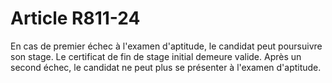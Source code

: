 # Article R811-24

En cas de premier échec à l'examen d'aptitude, le candidat peut poursuivre son stage. Le certificat de fin de stage initial demeure valide. Après un second échec, le candidat ne peut plus se présenter à l'examen d'aptitude.